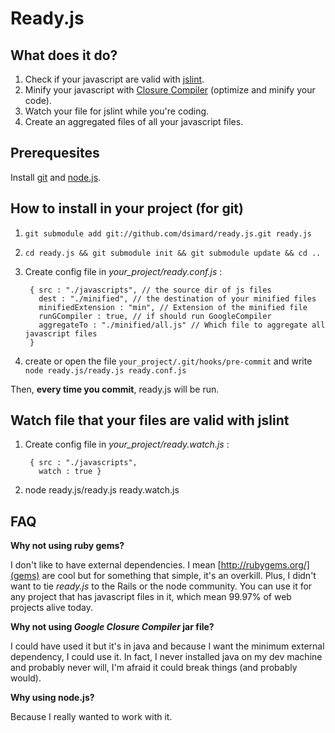 # Ready.js

## What does it do?
1. Check if your javascript are valid with [jslint](http://www.jslint.com/).
2. Minify your javascript with [Closure Compiler](http://code.google.com/closure/compiler/) (optimize and minify your code).
3. Watch your file for jslint while you're coding.
4. Create an aggregated files of all your javascript files.

## Prerequesites

Install [git](http://git-scm.com/) and [node.js](http://nodejs.org/#download).

## How to install in your project (for git)



1. `git submodule add git://github.com/dsimard/ready.js.git ready.js`
2. `cd ready.js && git submodule init && git submodule update && cd ..`
3. Create config file in *your_project/ready.conf.js* :

        { src : "./javascripts", // the source dir of js files
          dest : "./minified", // the destination of your minified files
          minifiedExtension : "min", // Extension of the minified file 
          runGCompiler : true, // if should run GoogleCompiler
          aggregateTo : "./minified/all.js" // Which file to aggregate all javascript files 
        }
      
4. create or open the file `your_project/.git/hooks/pre-commit` and write `node ready.js/ready.js ready.conf.js`

Then, **every time you commit**, ready.js will be run.

## Watch file that your files are valid with jslint

1. Create config file in *your_project/ready.watch.js* :

        { src : "./javascripts",
          watch : true }
2. node ready.js/ready.js ready.watch.js

## FAQ

**Why not using ruby gems?**

I don't like to have external dependencies. I mean [http://rubygems.org/](gems) are cool 
but for something that simple, it's an overkill. Plus, I didn't want to tie *ready.js* to
the Rails or the node community. You can use it for any project that has javascript
files in it, which mean 99.97% of web projects alive today.

**Why not using *Google Closure Compiler* jar file?**

I could have used it but it's in java and because I want the minimum external dependency, 
I could use it. In fact, I never installed java on my dev machine and probably never will, 
I'm afraid it could break things (and probably would).

**Why using node.js?**

Because I really wanted to work with it.

